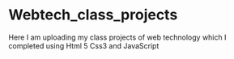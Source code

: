 # Webtech_class_projects
Here I am uploading my class projects of web technology which I completed using Html 5 Css3 and JavaScript 
